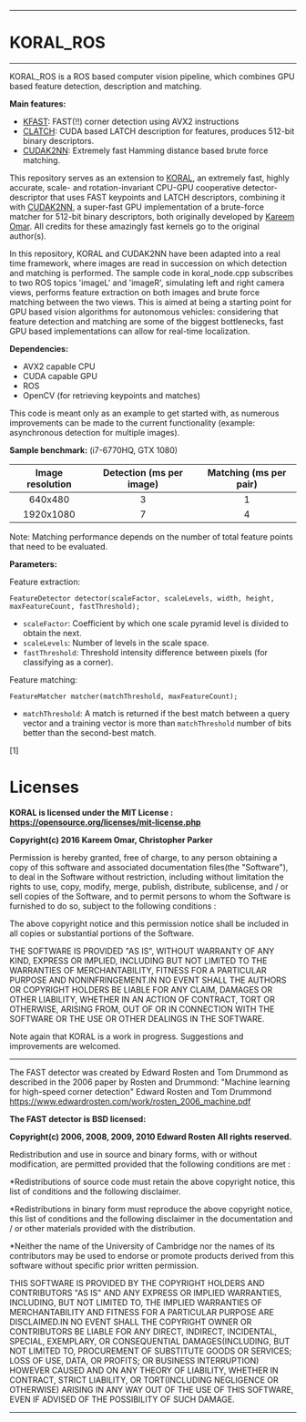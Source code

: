 ----------------
# KORAL_ROS
----------------

KORAL_ROS is a ROS based computer vision pipeline, which combines GPU based feature detection, description and matching. 

**Main features:**

* [KFAST](https://github.com/komrad36/KFAST): FAST(!!) corner detection using AVX2 instructions
* [CLATCH](https://github.com/komrad36/CLATCH): CUDA based LATCH description for features, produces 512-bit binary descriptors. 
* [CUDAK2NN](https://github.com/komrad36/CUDAK2NN): Extremely fast Hamming distance based brute force matching.

This repository serves as an extension to [KORAL](https://github.com/komrad36/KORAL), an extremely fast, highly accurate, 
scale- and rotation-invariant CPU-GPU cooperative detector-descriptor that uses FAST
keypoints and LATCH descriptors, combining it with [CUDAK2NN](https://github.com/komrad36/CUDAK2NN), a super-fast GPU implementation 
of a brute-force matcher for 512-bit binary descriptors, both originally developed by 
[Kareem Omar](https://github.com/komrad36). All credits for these amazingly fast kernels go to the original author(s).

In this repository, KORAL and CUDAK2NN have been adapted into a real time framework, where images are read
in succession on which detection and matching is performed. The sample code in koral_node.cpp subscribes to two ROS topics
'imageL' and 'imageR', simulating left and right camera views, performs feature extraction on 
both images and brute force matching between the two views. This is aimed at being a starting
point for GPU based vision algorithms for autonomous vehicles: considering that feature detection and matching
are some of the biggest bottlenecks, fast GPU based implementations can allow for real-time localization.

**Dependencies:**

* AVX2 capable CPU
* CUDA capable GPU
* ROS
* OpenCV (for retrieving keypoints and matches)

This code is meant only as an example to get started with, as numerous improvements can be 
made to the current functionality (example: asynchronous detection for multiple images). 

**Sample benchmark:** (i7-6770HQ, GTX 1080)

| Image resolution        | Detection (ms per image)           | Matching (ms per pair)  |
| :-------------: |:-------------:| :-----:|
| 640x480      | 3 | 1 |
| 1920x1080      | 7      |   4 |

Note: Matching performance depends on the number of total feature points that need to be evaluated.

**Parameters:** 

Feature extraction:

`FeatureDetector detector(scaleFactor, scaleLevels, width, height, maxFeatureCount, fastThreshold);`

* `scaleFactor`: Coefficient by which one scale pyramid level is divided to obtain the next.
* `scaleLevels`: Number of levels in the scale space. 
* `fastThreshold`: Threshold intensity difference between pixels (for classifying as a corner).

Feature matching:

`FeatureMatcher matcher(matchThreshold, maxFeatureCount);`

* `matchThreshold`: A match is returned if the best match between a query vector and a training vector is more than `matchThreshold` number of bits better than the second-best match.

[1]

# Licenses #
**KORAL is licensed under the MIT License : https://opensource.org/licenses/mit-license.php**

**Copyright(c) 2016 Kareem Omar, Christopher Parker**

Permission is hereby granted, free of charge,
to any person obtaining a copy of this software and associated documentation
files(the "Software"), to deal in the Software without restriction, including
without limitation the rights to use, copy, modify, merge, publish, distribute,
sublicense, and / or sell copies of the Software, and to permit persons to whom
the Software is furnished to do so, subject to the following conditions :

The above copyright notice and this permission notice shall be included in all
copies or substantial portions of the Software.

THE SOFTWARE IS PROVIDED "AS IS", WITHOUT WARRANTY OF ANY KIND, EXPRESS OR IMPLIED,
INCLUDING BUT NOT LIMITED TO THE WARRANTIES OF MERCHANTABILITY, FITNESS FOR A
PARTICULAR PURPOSE AND NONINFRINGEMENT.IN NO EVENT SHALL THE AUTHORS OR COPYRIGHT
HOLDERS BE LIABLE FOR ANY CLAIM, DAMAGES OR OTHER LIABILITY, WHETHER IN AN ACTION
OF CONTRACT, TORT OR OTHERWISE, ARISING FROM, OUT OF OR IN CONNECTION WITH THE
SOFTWARE OR THE USE OR OTHER DEALINGS IN THE SOFTWARE.


Note again that KORAL is a work in progress.
Suggestions and improvements are welcomed.

- - - -

The FAST detector was created by Edward Rosten and Tom Drummond
as described in the 2006 paper by Rosten and Drummond:
"Machine learning for high-speed corner detection"
        Edward Rosten and Tom Drummond
https://www.edwardrosten.com/work/rosten_2006_machine.pdf

**The FAST detector is BSD licensed:**

**Copyright(c) 2006, 2008, 2009, 2010 Edward Rosten**
**All rights reserved.**

Redistribution and use in source and binary forms, with or without
modification, are permitted provided that the following conditions
are met :


*Redistributions of source code must retain the above copyright
notice, this list of conditions and the following disclaimer.

*Redistributions in binary form must reproduce the above copyright
notice, this list of conditions and the following disclaimer in the
documentation and / or other materials provided with the distribution.

*Neither the name of the University of Cambridge nor the names of
its contributors may be used to endorse or promote products derived
from this software without specific prior written permission.

THIS SOFTWARE IS PROVIDED BY THE COPYRIGHT HOLDERS AND CONTRIBUTORS
"AS IS" AND ANY EXPRESS OR IMPLIED WARRANTIES, INCLUDING, BUT NOT
LIMITED TO, THE IMPLIED WARRANTIES OF MERCHANTABILITY AND FITNESS FOR
A PARTICULAR PURPOSE ARE DISCLAIMED.IN NO EVENT SHALL THE COPYRIGHT OWNER OR
CONTRIBUTORS BE LIABLE FOR ANY DIRECT, INDIRECT, INCIDENTAL, SPECIAL,
EXEMPLARY, OR CONSEQUENTIAL DAMAGES(INCLUDING, BUT NOT LIMITED TO,
	PROCUREMENT OF SUBSTITUTE GOODS OR SERVICES; LOSS OF USE, DATA, OR
	PROFITS; OR BUSINESS INTERRUPTION) HOWEVER CAUSED AND ON ANY THEORY OF
	LIABILITY, WHETHER IN CONTRACT, STRICT LIABILITY, OR TORT(INCLUDING
		NEGLIGENCE OR OTHERWISE) ARISING IN ANY WAY OUT OF THE USE OF THIS
	SOFTWARE, EVEN IF ADVISED OF THE POSSIBILITY OF SUCH DAMAGE.


- - - -
